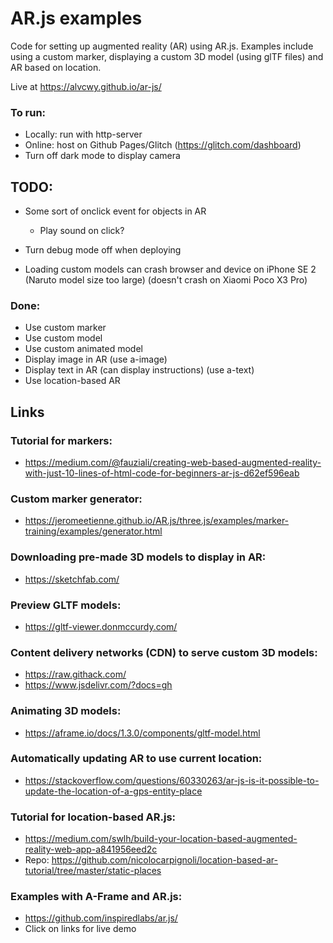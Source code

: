 # AR.js examples

Code for setting up augmented reality (AR) using AR.js. Examples include using a custom marker, displaying a custom 3D model (using glTF files) and AR based on location.

Live at https://alvcwy.github.io/ar-js/

### To run:
- Locally: run with http-server
- Online: host on Github Pages/Glitch (https://glitch.com/dashboard)
- Turn off dark mode to display camera

## TODO:
- Some sort of onclick event for objects in AR
    - Play sound on click?
- Turn debug mode off when deploying

- Loading custom models can crash browser and device on iPhone SE 2 (Naruto model size too large) (doesn't crash on Xiaomi Poco X3 Pro)


### Done:
- Use custom marker
- Use custom model
- Use custom animated model
- Display image in AR (use a-image)
- Display text in AR (can display instructions) (use a-text)
- Use location-based AR


## Links
### Tutorial for markers:
- https://medium.com/@fauziali/creating-web-based-augmented-reality-with-just-10-lines-of-html-code-for-beginners-ar-js-d62ef596eab

### Custom marker generator:
- https://jeromeetienne.github.io/AR.js/three.js/examples/marker-training/examples/generator.html

### Downloading pre-made 3D models to display in AR:
- https://sketchfab.com/

### Preview GLTF models:
- https://gltf-viewer.donmccurdy.com/

### Content delivery networks (CDN) to serve custom 3D models:
- https://raw.githack.com/
- https://www.jsdelivr.com/?docs=gh 

### Animating 3D models:
- https://aframe.io/docs/1.3.0/components/gltf-model.html

### Automatically updating AR to use current location:
- https://stackoverflow.com/questions/60330263/ar-js-is-it-possible-to-update-the-location-of-a-gps-entity-place

### Tutorial for location-based AR.js:
- https://medium.com/swlh/build-your-location-based-augmented-reality-web-app-a841956eed2c 
- Repo: https://github.com/nicolocarpignoli/location-based-ar-tutorial/tree/master/static-places 

### Examples with A-Frame and AR.js:
- https://github.com/inspiredlabs/ar.js/
- Click on links for live demo